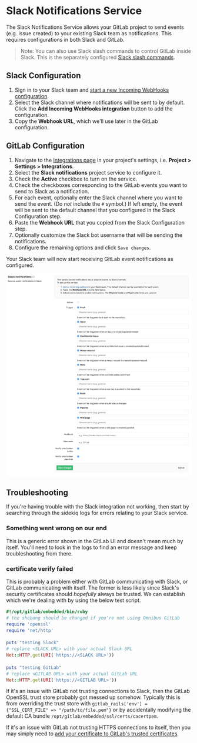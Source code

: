 # Slack Notifications Service

The Slack Notifications Service allows your GitLab project to send events (e.g. issue created) to your existing Slack team as notifications. This requires configurations in both Slack and GitLab.

> Note: You can also use Slack slash commands to control GitLab inside Slack. This is the separately configured [Slack slash commands](slack_slash_commands.md).

## Slack Configuration

1. Sign in to your Slack team and [start a new Incoming WebHooks configuration](https://my.slack.com/services/new/incoming-webhook/).
1. Select the Slack channel where notifications will be sent to by default. Click the **Add Incoming WebHooks integration** button to add the configuration.
1. Copy the **Webhook URL**, which we'll use later in the GitLab configuration.

## GitLab Configuration

1. Navigate to the [Integrations page](project_services.md#accessing-the-project-services) in your project's settings, i.e. **Project > Settings > Integrations**.
1. Select the **Slack notifications** project service to configure it.
1. Check the **Active** checkbox to turn on the service.
1. Check the checkboxes corresponding to the GitLab events you want to send to Slack as a notification.
1. For each event, optionally enter the Slack channel where you want to send the event. (Do _not_ include the `#` symbol.) If left empty, the event will be sent to the default channel that you configured in the Slack Configuration step.
1. Paste the **Webhook URL** that you copied from the Slack Configuration step.
1. Optionally customize the Slack bot username that will be sending the notifications.
1. Configure the remaining options and click `Save changes`.

Your Slack team will now start receiving GitLab event notifications as configured.

![Slack configuration](img/slack_configuration.png)

## Troubleshooting

If you're having trouble with the Slack integration not working, then start by
searching through the sidekiq logs for errors relating to your Slack service.

### Something went wrong on our end

This is a generic error shown in the GitLab UI and doesn't mean much by itself.
You'll need to look in the logs to find an error message and keep troubleshooting
from there.

### certificate verify failed

This is probably a problem either with GitLab communicating with Slack, or GitLab
communicating with itself. The former is less likely since Slack's security certificates
should _hopefully_ always be trusted. We can establish which we're dealing with by using
the below test script.

```ruby
#!/opt/gitlab/embedded/bin/ruby
# the shebang should be changed if you're not using Omnibus GitLab
require 'openssl'
require 'net/http'

puts "testing Slack"
# replace <SLACK URL> with your actual Slack URL
Net::HTTP.get(URI('https://<SLACK URL>'))

puts "testing GitLab"
# replace <GITLAB URL> with your actual GitLab URL
Net::HTTP.get(URI('https://<GITLAB URL>'))
```

If it's an issue with GitLab not trusting connections to Slack, then the GitLab
OpenSSL trust store probably got messed up somehow. Typically this is from overriding
the trust store with `gitlab_rails['env'] = {"SSL_CERT_FILE" => "/path/to/file.pem"}`
or by accidentally modifying the default CA bundle `/opt/gitlab/embedded/ssl/certs/cacertpem`.

If it's an issue with GitLab not trusting HTTPS connections to itself, then you may simply
need to [add your certificate to GitLab's trusted certificates](https://docs.gitlab.com/omnibus/settings/ssl.html#install-custom-public-certificates).